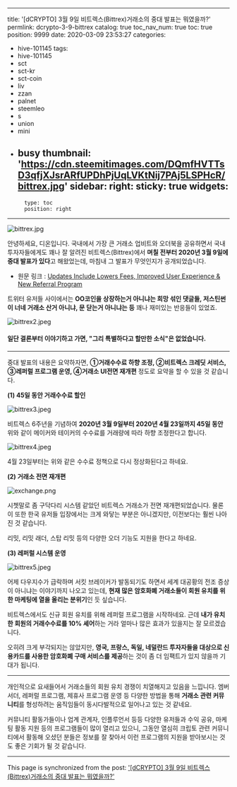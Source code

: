 
---
title: '[dCRYPTO] 3월 9일 비트렉스(Bittrex)거래소의 중대 발표는 뭐였을까?'
permlink: dcrypto-3-9-bittrex
catalog: true
toc_nav_num: true
toc: true
position: 9999
date: 2020-03-09 23:53:27
categories:
- hive-101145
tags:
- hive-101145
- sct
- sct-kr
- sct-coin
- liv
- zzan
- palnet
- steemleo
- s
- union
- mini
- busy
thumbnail: 'https://cdn.steemitimages.com/DQmfHVTTsD3qfjXJsrARfUPDhPjUqLVKtNij7PAj5LSPHcR/bittrex.jpg'
sidebar:
    right:
        sticky: true
widgets:
    -
        type: toc
        position: right
---


![bittrex.jpg](https://cdn.steemitimages.com/DQmfHVTTsD3qfjXJsrARfUPDhPjUqLVKtNij7PAj5LSPHcR/bittrex.jpg)

안녕하세요, 디온입니다. 국내에서 가장 큰 거래소 업비트와 오더북을 공유하면서 국내 투자자들에게도 꽤나 잘 알려진 비트렉스(Bittrex)에서 **며칠 전부터 2020년 3월 9일에 중대 발표가 있다**고 해왔었는데, 마침내 그 발표가 무엇인지가 공개되었습니다.

- 원문 링크 : [Updates Include Lowers Fees, Improved User Experience & New Referral Program](https://medium.com/bittrex/trade-your-way-new-bittrex-features-and-benefits-for-cryptocurrency-traders-3a750dd29d4a)

트위터 유저들 사이에서는 **OO코인을 상장하는거 아니냐는 희망 섞인 댓글들, 저스틴썬이 너네 거래소 산거 아니냐, 문 닫는거 아니냐는 등** 꽤나 재미있는 반응들이 있었죠.


![bittrex2.jpeg](https://cdn.steemitimages.com/DQmPLXXFL7fic5rgEQLgd9huLfqRz2U3UFsaAYaYQ2q66cx/bittrex2.jpeg)

#### 일단 결론부터 이야기하고 가면, "그리 특별하다고 할만한 소식"은 없었습니다.



---
중대 발표의 내용은 요약하자면, **①거래수수료 하향 조정, ②비트렉스 크레딧 서비스, ③레퍼럴 프로그램 운영, ④거래소 UI전면 재개편** 정도로 요약을 할 수 있을 것 같습니다.

**(1) 45일 동안 거래수수료 할인**

![bittrex3.jpeg](https://cdn.steemitimages.com/DQmUXPvH7yyfVsfmCYKuZddg4DXHxzQLHWu9Zhzz8hBYg7M/bittrex3.jpeg)

비트렉스 6주년을 기념하여 **2020년 3월 9일부터 2020년 4월 23일까지 45일 동안** 위와 같이 메이커와 테이커의 수수료를 거래량에 따라 하향 조정한다고 합니다.


![bittrex4.jpeg](https://cdn.steemitimages.com/DQmYf5Ea4yxL3gqJjxcvZNEwJ923RVE954mPhwaaVNGP8U9/bittrex4.jpeg)

4월 23일부터는 위와 같은 수수료 정책으로 다시 정상화된다고 하네요.

**(2) 거래소 전면 재개편**

![exchange.png](https://cdn.steemitimages.com/DQmR3utUZMAy9LXGvPLLWtr5jBzQnvugqtixTwdLKpzQXHN/exchange.png)

시쳇말로 좀 구닥다리 시스템 같았던 비트렉스 거래소가 전면 재개편되었습니다. 물론 이 또한 한국 유저들 입장에서는 크게 와닿는 부분은 아니겠지만, 이전보다는 훨씬 나아진 것 같습니다.

리밋, 리밋 래더, 스탑 리밋 등의 다양한 오더 기능도 지원을 한다고 하네요.

**(3) 레퍼럴 시스템 운영**

![bittrex5.jpeg](https://cdn.steemitimages.com/DQmSsEm1DbTTjV3YUkroX3ZCuV49mdG2remcU5EZHmsDjir/bittrex5.jpeg)

어제 다우지수가 급락하며 서킷 브레이커가 발동되기도 하면서 세계 대공황의 전조 증상이 아니냐는 이야기까지 나오고 있는데, **현재 많은 암호화폐 거래소들이 회원 유치를 위한 마케팅에 열을 올리는 분위기**인 듯 싶습니다.

비트렉스에서도 신규 회원 유치를 위해 레퍼럴 프로그램을 시작하네요. 근데 **내가 유치한 회원의 거래수수료를 10% 셰어**하는 거라 얼마나 많은 효과가 있을지는 잘 모르겠습니다.

오히려 크게 부각되지는 않았지만, **영국, 프랑스, 독일, 네덜란드 투자자들을 대상으로 신용카드를 사용한 암호화폐 구매 서비스를 제공**하는 것이 좀 더 임팩트가 있지 않을까 기대가 됩니다.

---

개인적으로 요새들어서 거래소들의 회원 유치 경쟁이 치열해지고 있음을 느낍니다. 엠버서더, 레퍼럴 프로그램, 제휴사 프로그램 운영 등 다양한 방법을 통해 **거래소 관련 커뮤니티**를 형성하려는 움직임들이 동시다발적으로 일어나고 있는 것 같네요.

커뮤니티 활동가들이나 업계 관계자, 인플루언서 등등 다양한 유저들과 수익 공유, 마케팅 활동 지원 등의 프로그램들이 많이 열리고 있으니, 그동안 열심히 크립토 관련 커뮤니티에서 활동해 오셨던 분들은 정보를 잘 찾아서 이런 프로그램의 지원을 받아보시는 것도 좋은 기회가 될 것 같습니다.

- - -

This page is synchronized from the post: ['[dCRYPTO] 3월 9일 비트렉스(Bittrex)거래소의 중대 발표는 뭐였을까?'](https://steemit.com/@donekim/dcrypto-3-9-bittrex)
